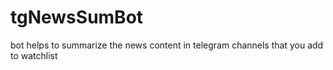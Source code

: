 # tgNewsSumBot
bot helps to summarize the news content in telegram channels that you add to watchlist

